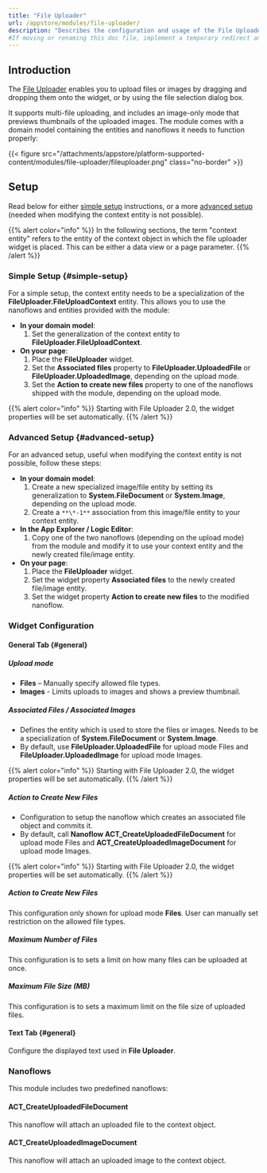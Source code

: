```yaml
---
title: "File Uploader"
url: /appstore/modules/file-uploader/
description: "Describes the configuration and usage of the File Uploader module, which is available in the Mendix Marketplace."
#If moving or renaming this doc file, implement a temporary redirect and let the respective team know they should update the URL in the product. See Mapping to Products for more details. 
---
```


## Introduction

The [File Uploader](https://marketplace.mendix.com/link/component/235351) enables you to upload files or images by dragging and dropping them onto the widget, or by using the file selection dialog box. 

It supports multi-file uploading, and includes an image-only mode that previews thumbnails of the uploaded images. The module comes with a domain model containing the entities and nanoflows it needs to function properly:

{{< figure src="/attachments/appstore/platform-supported-content/modules/file-uploader/fileuploader.png" class="no-border" >}}

## Setup

Read below for either [simple setup](#simple-setup) instructions, or a more [advanced setup](#advanced-setup)  (needed when modifying the context entity is not possible).

{{% alert color="info" %}}
In the following sections, the term "context entity" refers to the entity of the context object in which the file uploader widget is placed. This can be either a data view or a page parameter.
{{% /alert %}}

### Simple Setup {#simple-setup}

For a simple setup, the context entity needs to be a specialization of the **FileUploader.FileUploadContext** entity. This allows you to use the nanoflows and entities provided with the module:

* **In your domain model**: 
    1. Set the generalization of the context entity to **FileUploader.FileUploadContext**.
* **On your page**: 
    1. Place the **FileUploader** widget.
    1. Set the **Associated files** property to **FileUploader.UploadedFile** or **FileUploader.UploadedImage**, depending on the upload mode.
    1. Set the **Action to create new files** property to one of the nanoflows shipped with the module, depending on the upload mode.

{{% alert color="info" %}}
Starting with File Uploader 2.0, the widget properties will be set automatically.
{{% /alert %}}

### Advanced Setup {#advanced-setup}

For an advanced setup, useful when modifying the context entity is not possible, follow these steps:

* **In your domain model**: 
    1. Create a new specialized image/file entity by setting its generalization to **System.FileDocument** or **System.Image**, depending on the upload mode.
    1. Create a `**\*-1**` association from this image/file entity to your context entity.
* **In the App Explorer / Logic Editor**:
    1. Copy one of the two nanoflows (depending on the upload mode) from the module and modify it to use your context entity and the newly created file/image entity.
* **On your page**: 
    1. Place the **FileUploader** widget.
    1. Set the widget property **Associated files** to the newly created file/image entity.
    1. Set the widget property **Action to create new files** to the modified nanoflow.

### Widget Configuration

#### General Tab {#general}

##### Upload mode

* **Files** – Manually specify allowed file types.
* **Images** - Limits uploads to images and shows a preview thumbnail.

##### Associated Files / Associated Images

* Defines the entity which is used to store the files or images. Needs to be a specialization of **System.FileDocument** or **System.Image**.
* By default, use **FileUploader.UploadedFile** for upload mode Files and **FileUploader.UploadedImage** for upload mode Images.

{{% alert color="info" %}}
Starting with File Uploader 2.0, the widget properties will be set automatically.
{{% /alert %}}

##### Action to Create New Files

* Configuration to setup the nanoflow which creates an associated file object and commits it.
* By default, call **Nanoflow ACT_CreateUploadedFileDocument** for upload mode Files and **ACT_CreateUploadedImageDocument** for upload mode Images.

{{% alert color="info" %}}
Starting with File Uploader 2.0, the widget properties will be set automatically.
{{% /alert %}}

##### Action to Create New Files

This configuration only shown for upload mode **Files**. User can manually set restriction on the allowed file types.

##### Maximum Number of Files

This configuration is to sets a limit on how many files can be uploaded at once.

##### Maximum File Size (MB)

This configuration is to sets a maximum limit on the file size of uploaded files.

#### Text Tab {#general}

Configure the displayed text used in **File Uploader**.

### Nanoflows

This module includes two predefined nanoflows:

#### ACT_CreateUploadedFileDocument

This nanoflow will attach an uploaded file to the context object.

#### ACT_CreateUploadedImageDocument

This nanoflow will attach an uploaded image to the context object.


